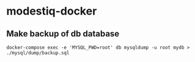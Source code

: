 # modestiq-docker

## Make backup of db database
`docker-compose exec -e 'MYSQL_PWD=root' db mysqldump -u root mydb > ./mysql/dump/backup.sql`
